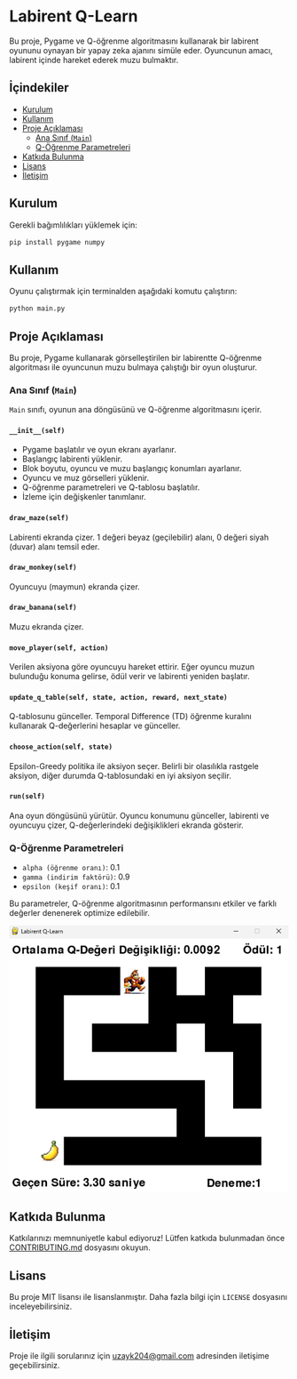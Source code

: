 # Labirent Q-Learn

Bu proje, Pygame ve Q-öğrenme algoritmasını kullanarak bir labirent oyununu oynayan bir yapay zeka ajanını simüle eder. Oyuncunun amacı, labirent içinde hareket ederek muzu bulmaktır.

## İçindekiler

- [Kurulum](#kurulum)
- [Kullanım](#kullanım)
- [Proje Açıklaması](#proje-açıklaması)
  - [Ana Sınıf (`Main`)](#ana-sınıf-main)
  - [Q-Öğrenme Parametreleri](#q-öğrenme-parametreleri)
- [Katkıda Bulunma](#katkıda-bulunma)
- [Lisans](#lisans)
- [İletişim](#iletişim)

## Kurulum

Gerekli bağımlılıkları yüklemek için:

```bash
pip install pygame numpy
```

## Kullanım

Oyunu çalıştırmak için terminalden aşağıdaki komutu çalıştırın:

```bash
python main.py
```

## Proje Açıklaması

Bu proje, Pygame kullanarak görselleştirilen bir labirentte Q-öğrenme algoritması ile oyuncunun muzu bulmaya çalıştığı bir oyun oluşturur. 

### Ana Sınıf (`Main`)

`Main` sınıfı, oyunun ana döngüsünü ve Q-öğrenme algoritmasını içerir.

#### `__init__(self)`

- Pygame başlatılır ve oyun ekranı ayarlanır.
- Başlangıç labirenti yüklenir.
- Blok boyutu, oyuncu ve muzu başlangıç konumları ayarlanır.
- Oyuncu ve muz görselleri yüklenir.
- Q-öğrenme parametreleri ve Q-tablosu başlatılır.
- İzleme için değişkenler tanımlanır.

#### `draw_maze(self)`

Labirenti ekranda çizer. 1 değeri beyaz (geçilebilir) alanı, 0 değeri siyah (duvar) alanı temsil eder.

#### `draw_monkey(self)`

Oyuncuyu (maymun) ekranda çizer.

#### `draw_banana(self)`

Muzu ekranda çizer.

#### `move_player(self, action)`

Verilen aksiyona göre oyuncuyu hareket ettirir. Eğer oyuncu muzun bulunduğu konuma gelirse, ödül verir ve labirenti yeniden başlatır.

#### `update_q_table(self, state, action, reward, next_state)`

Q-tablosunu günceller. Temporal Difference (TD) öğrenme kuralını kullanarak Q-değerlerini hesaplar ve günceller.

#### `choose_action(self, state)`

Epsilon-Greedy politika ile aksiyon seçer. Belirli bir olasılıkla rastgele aksiyon, diğer durumda Q-tablosundaki en iyi aksiyon seçilir.

#### `run(self)`

Ana oyun döngüsünü yürütür. Oyuncu konumunu günceller, labirenti ve oyuncuyu çizer, Q-değerlerindeki değişiklikleri ekranda gösterir.

### Q-Öğrenme Parametreleri

- `alpha (öğrenme oranı)`: 0.1
- `gamma (indirim faktörü)`: 0.9
- `epsilon (keşif oranı)`: 0.1

Bu parametreler, Q-öğrenme algoritmasının performansını etkiler ve farklı değerler denenerek optimize edilebilir.


![image](Game.png)


## Katkıda Bulunma

Katkılarınızı memnuniyetle kabul ediyoruz! Lütfen katkıda bulunmadan önce [CONTRIBUTING.md](CONTRIBUTING.md) dosyasını okuyun.

## Lisans

Bu proje MIT lisansı ile lisanslanmıştır. Daha fazla bilgi için `LICENSE` dosyasını inceleyebilirsiniz.

## İletişim

Proje ile ilgili sorularınız için [uzayk204@gmail.com](mailto:uzayk204@gmail.com) adresinden iletişime geçebilirsiniz.
